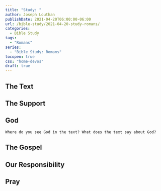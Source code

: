 ```yaml
---
title: "Study: "
author: Joseph Louthan
publishDate: 2021-04-20T06:00:00-06:00
url: /bible-study/2021-04-20-study-romans/
categories:
  - Bible Study
tags:
  - "Romans"
series:
  - "Bible Study: Romans"
tocopen: true
css: "home-devos"
draft: true
---
```

## The Text

## The Support

## God

`Where do you see God in the text? What does the text say about God?`

## The Gospel

## Our Responsibility

## Pray

<div style="font-variant: small-caps;">

</div>
&nbsp;


